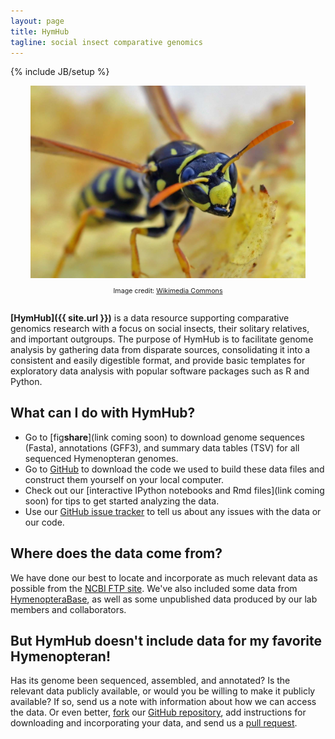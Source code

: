 ```yaml
---
layout: page
title: HymHub
tagline: social insect comparative genomics
---
```

{% include JB/setup %}

<div style="text-align: center; margin: 0 auto 2em auto">
  <img alt="Polistes dominula" src="assets/images/pdom.jpg" style="height: 22em" /><br />
  <p style="font-size: 8pt;">Image credit: <a href="http://commons.wikimedia.org/wiki/File:Polistes_dominulus_(%3Dgallicus)_-_head_(2005-10).jpg">Wikimedia Commons</a></p>
</div>

**[HymHub]({{ site.url }})** is a data resource supporting comparative genomics research with a focus on social insects, their solitary relatives, and important outgroups.
The purpose of HymHub is to facilitate genome analysis by gathering data from disparate sources, consolidating it into a consistent and easily digestible format, and provide basic templates for exploratory data analysis with popular software packages such as R and Python.

## What can I do with HymHub?

* Go to [fig**share**](link coming soon) to download genome sequences (Fasta), annotations (GFF3), and summary data tables (TSV) for all sequenced Hymenopteran genomes.
* Go to [GitHub](http://github.com/BrendelGroup/HymHub) to download the code we used to build these data files and construct them yourself on your local computer.
* Check out our [interactive IPython notebooks and Rmd files](link coming soon) for tips to get started analyzing the data.
* Use our [GitHub issue tracker](http://github.com/BrendelGroup/HymHub/issues) to tell us about any issues with the data or our code.

## Where does the data come from?

We have done our best to locate and incorporate as much relevant data as possible from the [NCBI FTP site](ftp://ftp.ncbi.nlm.nih.gov/genomes).
We've also included some data from [HymenopteraBase](http://hymenopteragenome.org/), as well as some unpublished data produced by our lab members and collaborators.

## But HymHub doesn't include data for my favorite Hymenopteran!

Has its genome been sequenced, assembled, and annotated?
Is the relevant data publicly available, or would you be willing to make it publicly available?
If so, send us a note with information about how we can access the data.
Or even better, [fork](https://help.github.com/articles/fork-a-repo/) our [GitHub repository](http://github.com/BrendelGroup/HymHub), add instructions for downloading and incorporating your data, and send us a [pull request](https://help.github.com/articles/using-pull-requests/).
